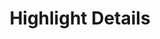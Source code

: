 ---
layout: proto/highlights-details
categories: [prototype, highlights-details]
title: Highlight Details
type: [sub-nav-item, prototype]
permalink: /prototype/highlights-details/
description: Highlights Details
highlight-title: Highlight Title
intro-text:
post-date: June 12, 2022
caption: Duis aute irure dolor in reprehenderit <br>in voluptate velit esse cillum dolore eu <br>fugiat nulla pariatur.
---